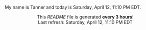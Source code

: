 My name is Tanner and today is Saturday, April 12, 11:10 PM EDT.

<p align="center">This <i>README</i> file is generated <b>every 3 hours</b>!</br>Last refresh: Saturday, April 12, 11:10 PM EDT<br /></p>

